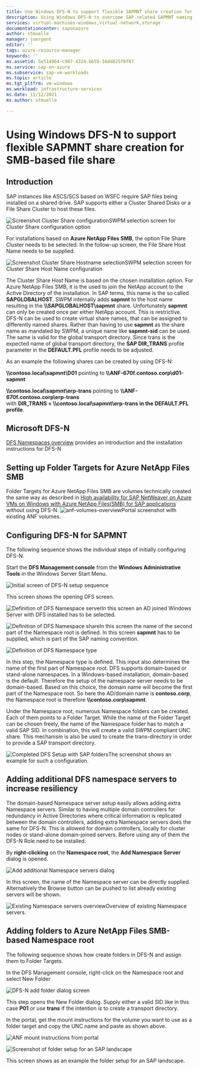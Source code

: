 ```yaml
---
title: Use Windows DFS-N to support flexible SAPMNT share creation for SMB based file shares
description: Using Windows DFS-N to overcome SAP-related SAPMNT naming limitations for Azure NetApp Files SMB or Azure Files Premium SMB
services: virtual-machines-windows,virtual-network,storage
documentationcenter: saponazure
author: stmuelle
manager: juergent
editor: ''
tags: azure-resource-manager
keywords: ''
ms.assetid: 5e514964-c907-4324-b659-16dd825f6f87
ms.service: sap-on-azure
ms.subservice: sap-vm-workloads
ms.topic: article
ms.tgt_pltfrm: vm-windows
ms.workload: infrastructure-services
ms.date: 11/12/2021
ms.author: stmuelle

---
```


# Using Windows DFS-N to support flexible SAPMNT share creation for SMB-based file share

## Introduction

SAP instances like ASCS/SCS based on WSFC require SAP files being installed on a shared drive. SAP supports either a Cluster Shared Disks or a File Share Cluster to host these files.

![Screenshot Cluster Share configuration](media/virtual-machines-shared-sap-high-availability-guide/swpm-01.png)SWPM selection screen for Cluster Share configuration option

For installations based on **Azure NetApp Files SMB**, the option File Share Cluster needs to be selected. In the follow-up screen, the File Share Host Name needs to be supplied.

![Screenshot Cluster Share Hostname selection](media/virtual-machines-shared-sap-high-availability-guide/swpm-02.png)SWPM selection screen for Cluster Share Host Name configuration

The Cluster Share Host Name is based on the chosen installation option. For Azure NetApp Files SMB, it is the used to join the NetApp account to the Active Directory of the installation. In SAP terms, this name is the so called **SAPGLOBALHOST**.
SWPM internally adds **sapmnt** to the host name resulting in the **\\\SAPGLOBALHOST\sapmnt**  share. Unfortunately **sapmnt** can only be created once per either NetApp account. This is restrictive. DFS-N can be used to create virtual share names, that can be assigned to differently named shares. Rather than having to use **sapmnt** as the share name as mandated by SWPM, a unique name like **sapmnt-sid** can be used. The same is valid for the global transport directory. Since trans is the expected name of global transport directory, the **SAP DIR_TRANS** profile parameter in the **DEFAULT.PFL** profile needs to be adjusted.

As an example the following shares can be created by using DFS-N:  

**\\\contoso.local\sapmnt\\D01** pointing to **\\\ANF-670f.contoso.corp\\d01-sapmnt**  

**\\\contoso.local\sapmnt\\erp-trans** pointing to **\\\ANF-670f.contoso.corp\\erp-trans**  
with **DIR_TRANS = \\\contoso.local\sapmnt\erp-trans in the DEFAULT.PFL profile**.

## Microsoft DFS-N

[DFS Namespaces overview](/windows-server/storage/dfs-namespaces/dfs-overview) provides an introduction and the installation instructions for DFS-N

## Setting up Folder Targets for Azure NetApp Files SMB

 Folder Targets for Azure NetApp Files SMB are volumes technically created the same way as described in [High availability for SAP NetWeaver on Azure VMs on Windows with Azure NetApp Files(SMB) for SAP applications](./high-availability-guide-windows-netapp-files-smb.md) without using DFS-N. 
![anf-volumes-overview](media/virtual-machines-shared-sap-high-availability-guide/anf-volumes.png)Portal screenshot with existing ANF volumes.

## Configuring DFS-N for SAPMNT

The following sequence shows the individual steps of initially configuring DFS-N. 

Start the **DFS Management console** from the **Windows Administrative Tools** in the Windows Server Start Menu.

![Initial screen of DFS-N setup sequence](media/virtual-machines-shared-sap-high-availability-guide/dfs-setup-01.png)

This screen shows the opening DFS screen.

![Definition of DFS Namespace server](media/virtual-machines-shared-sap-high-availability-guide/dfs-setup-07.png)In this screen an AD joined Windows Server with DFS installed has to be selected.

![Definition of DFS Namespace share](media/virtual-machines-shared-sap-high-availability-guide/dfs-setup-08.png)In this screen the name of the second part of the Namespace root is defined. In this screen **sapmnt** has to be supplied, which is part of the SAP naming convention.

![Definition of DFS Namespace type](media/virtual-machines-shared-sap-high-availability-guide/dfs-setup-09.png)

In this step, the Namespace type is defined. This input also determines the name of the first part of Namespace root. DFS supports domain-based or stand-alone namespaces. In a Windows-based installation, domain-based is the default. Therefore the setup of the namespace server needs to be domain-based. Based on this choice, the domain name will become the first part of the Namespace root. So here the AD/domain name is **contoso.corp**, the Namespace root is therefore **\\\contoso.corp\sapmnt**.

Under the Namespace root, numerous Namespace folders can be created. Each of them points to a Folder Target. While the name of the Folder Target can be chosen freely, the name of the Namespace folder has to match a valid SAP SID. In combination, this will create a valid SWPM compliant UNC share. This mechanism is also be used to create the trans-directory in order to provide a SAP transport directory.

![Completed DFS Setup with SAP folders](media/virtual-machines-shared-sap-high-availability-guide/dfs-setup-11.png)The screenshot shows an example for such a configuration.

## Adding additional DFS namespace servers to increase resiliency

The domain-based Namespace server setup easily allows adding extra Namespace servers. Similar to having multiple domain controllers for redundancy in Active Directories where critical information is replicated between the domain controllers, adding extra Namespace servers does the same for DFS-N. This is allowed for domain controllers, locally for cluster nodes or stand-alone domain-joined servers. Before using any of them the DFS-N Role need to be installed.

By **right-clicking** on the **Namespace root**, the **Add Namespace Server** dialog is opened.

![Add additional Namespace servers dialog](media/virtual-machines-shared-sap-high-availability-guide/dfs-add-nss-07.png)

In this screen, the name of the Namespace server can be directly supplied. Alternatively the Browse button can be pushed to list already existing servers will be shown.

![Existing Namespace servers overview](media/virtual-machines-shared-sap-high-availability-guide/dfs-add-nss-08.png)Overview of existing Namespace servers.

## Adding folders to Azure NetApp Files SMB-based Namespace root

The following sequence shows how create folders in DFS-N and assign them to Folder Targets.

In the DFS Management console, right-click on the Namespace root and select New Folder 

![DFS-N add folder dialog screen](media/virtual-machines-shared-sap-high-availability-guide/dfs-add-folder-05.png)

This step opens the New Folder dialog. Supply either a valid SID like in this case **P01** or use **trans** if the intention is to create a transport directory.

In the portal, get the mount instructions for the volume you want to use as a folder target and copy the UNC name and paste as shown above.

![ANF mount instructions from portal](media/virtual-machines-shared-sap-high-availability-guide/dfs-add-folder-04.png)

![Screenshot of folder setup for an SAP landscape](media/virtual-machines-shared-sap-high-availability-guide/dfs-add-folder-08.png)

This screen shows as an example the folder setup for an SAP landscape.